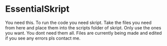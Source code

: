 # EssentialSkript
You need this.
To run the code you need skript. 
Take the files you need from here and place them into the scripts folder of skript. Only use the ones you want. You dont need them all. Files are currently being made and edited if you see any errors pls contact me.

